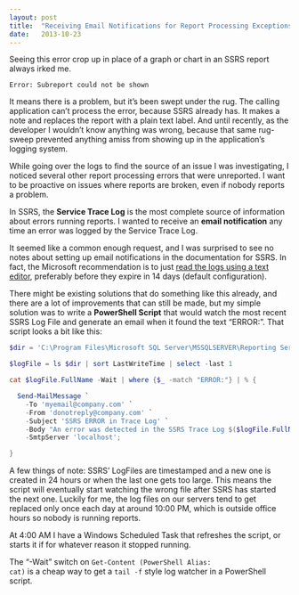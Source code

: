```yaml
---
layout: post
title:  "Receiving Email Notifications for Report Processing Exceptions in SSRS"
date:   2013-10-23
---
```


Seeing this error crop up in place of a graph or chart in an SSRS report always irked me.

~~~
Error: Subreport could not be shown
~~~

It means there is a problem, but it’s been swept under the rug. The calling application can’t process the error, because SSRS already has. It makes a note and replaces the report with a plain text label. And until recently, as the developer I wouldn’t know anything was wrong, because that same rug-sweep prevented anything amiss from showing up in the application’s logging system.

While going over the logs to find the source of an issue I was investigating, I noticed several other report processing errors that were unreported. I want to be proactive on issues where reports are broken, even if nobody reports a problem.

In SSRS, the **Service Trace Log** is the most complete source of information about errors running reports. I wanted to receive an **email notification** any time an error was logged by the Service Trace Log.

It seemed like a common enough request, and I was surprised to see no notes about setting up email notifications in the documentation for SSRS. In fact, the Microsoft recommendation is to just [read the logs using a text editor][service-trace-log], preferably before they expire in 14 days (default configuration).

There might be existing solutions that do something like this already, and there are a lot of improvements that can still be made, but my simple solution was to write a **PowerShell Script** that would watch the most recent SSRS Log File and generate an email when it found the text “ERROR:”. That script looks a bit like this:

~~~ powershell
$dir = 'C:\Program Files\Microsoft SQL Server\MSSQLSERVER\Reporting Services\LogFiles\';

$logFile = ls $dir | sort LastWriteTime | select -last 1

cat $logFile.FullName -Wait | where {$_ -match "ERROR:"} | % {

  Send-MailMessage `
    -To 'myemail@company.com' `
    -From 'donotreply@company.com' `
    -Subject 'SSRS ERROR in Trace Log' `
    -Body "An error was detected in the SSRS Trace Log $($logFile.FullName): $_" `
    -SmtpServer 'localhost';

}
~~~

A few things of note: SSRS’ LogFiles are timestamped and a new one is created in 24 hours or when the last one gets too large. This means the script will eventually start watching the wrong file after SSRS has started the next one. Luckily for me, the log files on our servers tend to get replaced only once each day at around 10:00 PM, which is outside office hours so nobody is running reports.

At 4:00 AM I have a Windows Scheduled Task that refreshes the script, or starts it if for whatever reason it stopped running.

The “-Wait” switch on <code>Get-Content (PowerShell Alias: cat)</code> is a cheap way to get a <code>tail -f</code> style log watcher in a PowerShell script.

[service-trace-log]: https://docs.microsoft.com/en-us/sql/reporting-services/report-server/report-server-service-trace-log?view=sql-server-2017
